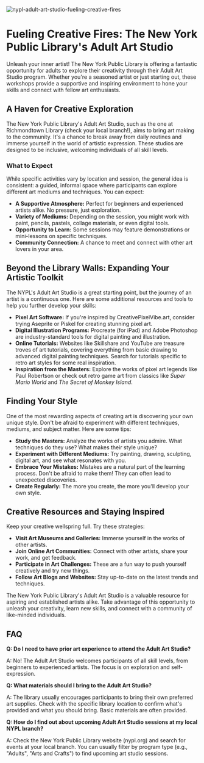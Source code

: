 ![nypl-adult-art-studio-fueling-creative-fires](https://images.pexels.com/photos/5393822/pexels-photo-5393822.jpeg?auto=compress&cs=tinysrgb&fit=crop&h=627&w=1200)

# Fueling Creative Fires: The New York Public Library's Adult Art Studio

Unleash your inner artist! The New York Public Library is offering a fantastic opportunity for adults to explore their creativity through their Adult Art Studio program. Whether you're a seasoned artist or just starting out, these workshops provide a supportive and inspiring environment to hone your skills and connect with fellow art enthusiasts.

## A Haven for Creative Exploration

The New York Public Library's Adult Art Studio, such as the one at Richmondtown Library (check your local branch!), aims to bring art making to the community. It's a chance to break away from daily routines and immerse yourself in the world of artistic expression. These studios are designed to be inclusive, welcoming individuals of all skill levels.

### What to Expect

While specific activities vary by location and session, the general idea is consistent: a guided, informal space where participants can explore different art mediums and techniques. You can expect:

*   **A Supportive Atmosphere:** Perfect for beginners and experienced artists alike. No pressure, just exploration.
*   **Variety of Mediums:** Depending on the session, you might work with paint, pencils, pastels, collage materials, or even digital tools.
*   **Opportunity to Learn:** Some sessions may feature demonstrations or mini-lessons on specific techniques.
*   **Community Connection:** A chance to meet and connect with other art lovers in your area.

## Beyond the Library Walls: Expanding Your Artistic Toolkit

The NYPL's Adult Art Studio is a great starting point, but the journey of an artist is a continuous one. Here are some additional resources and tools to help you further develop your skills:

*   **Pixel Art Software:** If you're inspired by CreativePixelVibe.art, consider trying Aseprite or Piskel for creating stunning pixel art.
*   **Digital Illustration Programs:** Procreate (for iPad) and Adobe Photoshop are industry-standard tools for digital painting and illustration.
*   **Online Tutorials:** Websites like Skillshare and YouTube are treasure troves of art tutorials, covering everything from basic drawing to advanced digital painting techniques. Search for tutorials specific to retro art styles for some real inspiration.
*   **Inspiration from the Masters:** Explore the works of pixel art legends like Paul Robertson or check out retro game art from classics like *Super Mario World* and *The Secret of Monkey Island*.

## Finding Your Style

One of the most rewarding aspects of creating art is discovering your own unique style. Don't be afraid to experiment with different techniques, mediums, and subject matter. Here are some tips:

*   **Study the Masters:** Analyze the works of artists you admire. What techniques do they use? What makes their style unique?
*   **Experiment with Different Mediums:** Try painting, drawing, sculpting, digital art, and see what resonates with you.
*   **Embrace Your Mistakes:** Mistakes are a natural part of the learning process. Don't be afraid to make them! They can often lead to unexpected discoveries.
*   **Create Regularly:** The more you create, the more you'll develop your own style.

## Creative Resources and Staying Inspired

Keep your creative wellspring full. Try these strategies:

*   **Visit Art Museums and Galleries:** Immerse yourself in the works of other artists.
*   **Join Online Art Communities:** Connect with other artists, share your work, and get feedback.
*   **Participate in Art Challenges:** These are a fun way to push yourself creatively and try new things.
*   **Follow Art Blogs and Websites:** Stay up-to-date on the latest trends and techniques.

The New York Public Library's Adult Art Studio is a valuable resource for aspiring and established artists alike. Take advantage of this opportunity to unleash your creativity, learn new skills, and connect with a community of like-minded individuals.

## FAQ

**Q: Do I need to have prior art experience to attend the Adult Art Studio?**

A: No! The Adult Art Studio welcomes participants of all skill levels, from beginners to experienced artists. The focus is on exploration and self-expression.

**Q: What materials should I bring to the Adult Art Studio?**

A: The library usually encourages participants to bring their own preferred art supplies. Check with the specific library location to confirm what's provided and what you should bring. Basic materials are often provided.

**Q: How do I find out about upcoming Adult Art Studio sessions at my local NYPL branch?**

A: Check the New York Public Library website (nypl.org) and search for events at your local branch. You can usually filter by program type (e.g., "Adults", "Arts and Crafts") to find upcoming art studio sessions.
